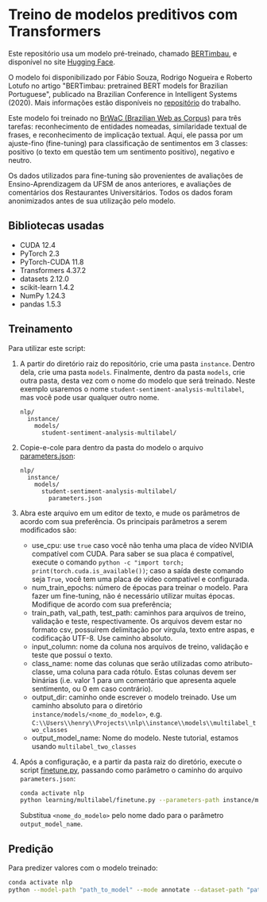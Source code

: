 # Treino de modelos preditivos com Transformers

Este repositório usa um modelo pré-treinado, chamado [BERTimbau](https://huggingface.co/neuralmind/bert-base-portuguese-cased), e disponível no site [Hugging Face](https://huggingface.co/).

O modelo foi disponibilizado por Fábio Souza, Rodrigo Nogueira e Roberto Lotufo no artigo "BERTimbau: pretrained BERT
models for Brazilian Portuguese", publicado na Brazilian Conference in Intelligent Systems (2020). Mais informações
estão disponíveis no [repositório](https://github.com/neuralmind-ai/portuguese-bert/) do trabalho.

Este modelo foi treinado no [BrWaC (Brazilian Web as Corpus)](https://www.researchgate.net/publication/326303825_The_brWaC_Corpus_A_New_Open_Resource_for_Brazilian_Portuguese)
para três tarefas: reconhecimento de entidades nomeadas, similaridade textual de frases, e reconhecimento de implicação
textual. Aqui, ele passa por um ajuste-fino (fine-tuning) para classificação de sentimentos em 3 classes: positivo (o
texto em questão tem um sentimento positivo), negativo e neutro.

Os dados utilizados para fine-tuning são provenientes de avaliações de Ensino-Aprendizagem da UFSM de anos anteriores,
e avaliações de comentários dos Restaurantes Universitários. Todos os dados foram anonimizados antes de sua utilização
pelo modelo.

## Bibliotecas usadas

* CUDA 12.4
* PyTorch 2.3
* PyTorch-CUDA 11.8
* Transformers 4.37.2
* datasets 2.12.0
* scikit-learn 1.4.2
* NumPy 1.24.3
* pandas 1.5.3

## Treinamento

Para utilizar este script:

1. A partir do diretório raiz do repositório, crie uma pasta `instance`. Dentro dela, crie uma pasta `models`. 
  Finalmente, dentro da pasta `models`, crie outra pasta, desta vez com o nome do modelo que será treinado. Neste 
  exemplo usaremos o nome `student-sentiment-analysis-multilabel`, mas você pode usar qualquer outro nome.

   ```
   nlp/
     instance/
       models/
         student-sentiment-analysis-multilabel/
   ```

2. Copie-e-cole para dentro da pasta do modelo o arquivo [parameters.json](student_sentiment_analysis_multilabel.json):

   ```
   nlp/
     instance/
       models/
         student-sentiment-analysis-multilabel/
           parameters.json
   ```

3. Abra este arquivo em um editor de texto, e mude os parâmetros de acordo com sua preferência. Os principais parâmetros
   a serem modificados são:

   * use_cpu: use `true` caso você não tenha uma placa de vídeo NVIDIA compatível com CUDA. Para saber se sua placa é 
     compatível, execute o comando `python -c "import torch; print(torch.cuda.is_available())`; caso a saída deste 
     comando seja `True`, você tem uma placa de vídeo compatível e configurada.
   * num_train_epochs: número de épocas para treinar o modelo. Para fazer um fine-tuning, não é necessário utilizar 
     muitas épocas. Modifique de acordo com sua preferência;
   * train_path, val_path, test_path: caminhos para arquivos de treino, validação e teste, respectivamente. Os arquivos 
     devem estar no formato csv, possuírem delimitação por vírgula, texto entre aspas, e codificação UTF-8. Use caminho
     absoluto.
   * input_column: nome da coluna nos arquivos de treino, validação e teste que possuí o texto.
   * class_name: nome das colunas que serão utilizadas como atributo-classe, uma coluna para cada rótulo. Estas colunas
     devem ser binárias (i.e. valor 1 para um comentário que apresenta aquele sentimento, ou 0 em caso contrário).
   * output_dir: caminho onde escrever o modelo treinado. Use um caminho absoluto para o diretório 
     `instance/models/<nome_do_modelo>`, e.g. 
     `C:\\Users\\henry\\Projects\\nlp\\instance\\models\\multilabel_two_classes` 
   * output_model_name: Nome do modelo. Neste tutorial, estamos usando `multilabel_two_classes`

4. Após a configuração, e a partir da pasta raiz do diretório, execute o script [finetune.py](finetune.py), 
   passando como parâmetro o caminho do arquivo `parameters.json`:

   ```bash
   conda activate nlp
   python learning/multilabel/finetune.py --parameters-path instance/models/<nome_do_modelo>/student_sentiment_analysis_multilabel.json 
   ```
  
   Substitua `<nome_do_modelo>` pelo nome dado para o parâmetro `output_model_name`.

## Predição

Para predizer valores com o modelo treinado:

```bash
conda activate nlp
python --model-path "path_to_model" --mode annotate --dataset-path "path_to_csv"
```
